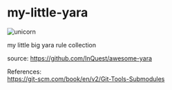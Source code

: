 # my-little-yara

![unicorn](https://s2.qwant.com/thumbr/0x380/c/a/c65484403990a0b4ddb56cfae2b93a095426f089631d69c81de2903761e1f3/72119a69df7eb1f4eca0f3a8c03a9f39.jpg?u=https%3A%2F%2Fi.pinimg.com%2Foriginals%2F72%2F11%2F9a%2F72119a69df7eb1f4eca0f3a8c03a9f39.jpg&q=0&b=1&p)

my little big yara rule collection 

source: https://github.com/InQuest/awesome-yara

References: \
https://git-scm.com/book/en/v2/Git-Tools-Submodules
